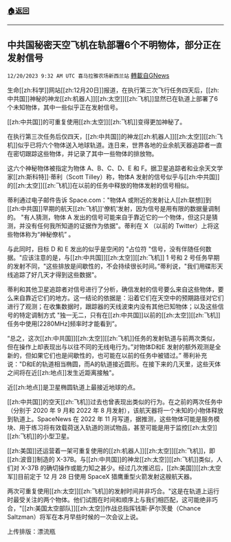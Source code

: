 ###  [:house:返回](README.md)
---


## 中共国秘密天空飞机在轨部署6个不明物体，部分正在发射信号
`12/20/2023 9:32 AM UTC 喜马拉雅农场新西兰站` [轉載自GNews](https://gnews.org/articles/2131950)

生命[[zh:科学]]网站[[zh:12月20日]]报道，在执行第三次飞行任务四天后，[[zh:中共国]]神秘的神龙[[zh:机器人]][[zh:太空]][[zh:飞机]]显然已在轨道上部署了6个未知物体，其中一些似乎正在发射信号。

[[zh:中共国]]的可重复使用[[zh:太空]][[zh:飞机]]变得更加神秘了。

在执行第三次任务后仅四天，[[zh:中共国]]的神龙[[zh:机器人]][[zh:太空]][[zh:飞机]]似乎已将六个物体送入地球轨道。连日来，世界各地的业余航天器追踪者一直在密切跟踪这些物体，并记录了其中一些物体的排放物。

这六个神秘物体被指定为物体 A、B、C、D、E 和 F。据卫星追踪者和业余天文学家[[zh:斯科特]]·蒂利（Scott Tilley）称，物体A 发射的信号似乎与[[zh:中共国]]的[[zh:太空]][[zh:飞机]]在以前的任务中释放的物体发射的信号相似。

蒂利通过电子邮件告诉 Space.com："物体A 或附近的发射让人[[zh:联想]]到[[zh:中共国]]早期的航天[[zh:飞机]]'僚机'发射，因为信号是用有限的数据量调制的。 "有人猜测，物体 A 发出的信号可能来自于靠近它的一个物体，但这只是猜测，并没有任何我所知道的证据作为依据"。蒂利在 X （以前的 Twitter）上将这些物体称为“神秘僚机”   。

与此同时，目标 D 和 E 发出的似乎是空闲的 "占位符 "信号，没有伴随任何数据。"应该注意的是，与[[zh:中共国]][[zh:太空]][[zh:飞机]] 1 号和 2 号任务早期的发射不同，"这些排放是间歇性的，不会持续很长时间。”蒂利说，"我们用碟形天线追踪了好几天才得到这些数据"。

蒂利和其他卫星追踪者对信号进行了分析，确信发射的信号要么来自这些物体，要么来自靠近它们的地方。这一结论的依据是：沿着它们在天空中的预期路径对它们进行了观测；在收集数据时，跟踪器的天线波束内没有其他已知物体；以及这些信号的特定调制方式 "独一无二，只有在[[zh:中共国]]以前的[[zh:太空]][[zh:飞机]]任务中使用\[2280MHz\]频率时才能看到”。

“总之，这次[[zh:中共国]][[zh:太空]][[zh:飞机]]任务的发射轨道与前两次类似，但在操作上却表现出与以往不同的无线电行为。”对物体D和E 发射的额外观测是全新的，但如果它们也是间歇性的，也可能在以前的任务中被错过。” 蒂利补充说："D和E的轨道相当椭圆，而A的轨道接近圆形。在接下来的几天里，这些天体之间将在近[[zh:地点]]发生近距离接触"。

近[[zh:地点]]是卫星椭圆轨道上最接近地球的点。

[[zh:中共国]]的空天[[zh:飞机]]过去也曾表现出类似的行为。在之前的两次任务中（分别于 2020 年 9 月和 2022 年 8 月发射），该航天器将一个未知的小物体释放到轨道上。SpaceNews 在 2022 年 11 月写道，据推测，这些物体可能是服务模块、用于练习将有效载荷送入轨道的测试物品，甚至可能是用于监控[[zh:太空]][[zh:飞机]]的小型卫星。

[[zh:美国]]还运营着一架可重复使用的[[zh:机器人]][[zh:太空]][[zh:飞机]]，即[[zh:波音]]制造的 X-37B。与[[zh:中共国]]的神龙[[zh:太空]][[zh:飞机]]类似，人们对 X-37B 的确切操作或能力知之甚少。经过几次推迟后，[[zh:美国]][[zh:太空军]]目前定于 12 月 28 日使用 SpaceX 猎鹰重型火箭发射这艘航天器。

两次可重复使用[[zh:太空]][[zh:飞机]]的发射时间并非巧合。"这是在轨道上运行时最受关注的两个物体。他们试图在时间和顺序上与我们相匹配，这可能绝非巧合，"[[zh:美国太空部队]][[zh:太空]]作战总指挥钱斯·萨尔茨曼（Chance Saltzman）将军在本月早些时候的一次会议上说。

上传排版：漂流瓶
